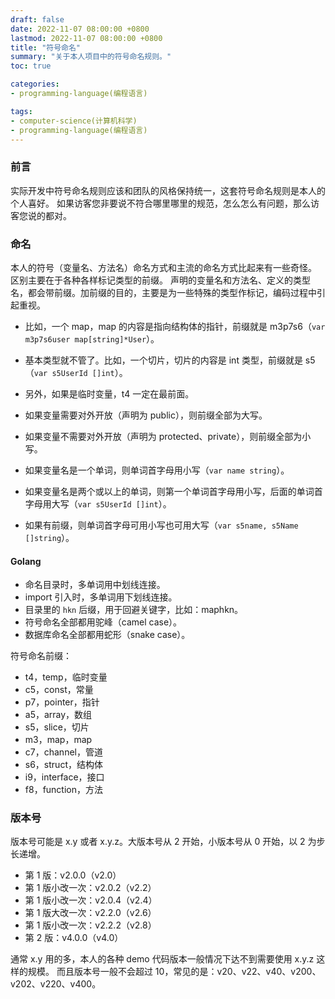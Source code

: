 ```yaml
---
draft: false
date: 2022-11-07 08:00:00 +0800
lastmod: 2022-11-07 08:00:00 +0800
title: "符号命名"
summary: "关于本人项目中的符号命名规则。"
toc: true

categories:
- programming-language(编程语言)

tags:
- computer-science(计算机科学)
- programming-language(编程语言)
---
```


### 前言

实际开发中符号命名规则应该和团队的风格保持统一，这套符号命名规则是本人的个人喜好。
如果访客您非要说不符合哪里哪里的规范，怎么怎么有问题，那么访客您说的都对。

### 命名

本人的符号（变量名、方法名）命名方式和主流的命名方式比起来有一些奇怪。 区别主要在于各种各样标记类型的前缀。
声明的变量名和方法名、定义的类型名，都会带前缀。加前缀的目的，主要是为一些特殊的类型作标记，编码过程中引起重视。

- 比如，一个 map，map 的内容是指向结构体的指针，前缀就是 m3p7s6（`var m3p7s6user map[string]*User`）。
- 基本类型就不管了。比如，一个切片，切片的内容是 int 类型，前缀就是 s5（`var s5UserId []int`）。
- 另外，如果是临时变量，t4 一定在最前面。

- 如果变量需要对外开放（声明为 public），则前缀全部为大写。
- 如果变量不需要对外开放（声明为 protected、private），则前缀全部为小写。
- 如果变量名是一个单词，则单词首字母用小写（`var name string`）。
- 如果变量名是两个或以上的单词，则第一个单词首字母用小写，后面的单词首字母用大写（`var s5UserId []int`）。
- 如果有前缀，则单词首字母可用小写也可用大写（`var s5name, s5Name []string`）。

#### Golang

- 命名目录时，多单词用中划线连接。
- import 引入时，多单词用下划线连接。
- 目录里的 `hkn` 后缀，用于回避关键字，比如：maphkn。
- 符号命名全部都用驼峰（camel case）。
- 数据库命名全部都用蛇形（snake case）。

符号命名前缀：

- t4，temp，临时变量
- c5，const，常量
- p7，pointer，指针
- a5，array，数组
- s5，slice，切片
- m3，map，map
- c7，channel，管道
- s6，struct，结构体
- i9，interface，接口
- f8，function，方法

### 版本号

版本号可能是 x.y 或者 x.y.z。大版本号从 2 开始，小版本号从 0 开始，以 2 为步长递增。

- 第 1 版：v2.0.0（v2.0）
- 第 1 版小改一次：v2.0.2（v2.2）
- 第 1 版小改一次：v2.0.4（v2.4）
- 第 1 版大改一次：v2.2.0（v2.6）
- 第 1 版小改一次：v2.2.2（v2.8）
- 第 2 版：v4.0.0（v4.0）

通常 x.y 用的多，本人的各种 demo 代码版本一般情况下达不到需要使用 x.y.z 这样的规模。
而且版本号一般不会超过 10，常见的是：v20、v22、v40、v200、v202、v220、v400。
